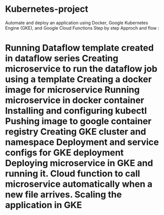 # Kubernetes-project
Automate and deploy an application using Docker, Google Kubernetes Engine (GKE), and Google Cloud Functions
Step by step Approch and flow : 
<h1>
Running Dataflow template created in dataflow series
Creating microservice to run the dataflow job using a template
Creating a docker image for microservice
Running microservice in docker container
Installing and configuring kubectl
Pushing image to google container registry
Creating GKE cluster and namespace
Deployment and service configs for GKE deployment
Deploying microservice in GKE and running it.
Cloud function to call microservice automatically when a new file arrives.
Scaling the application in GKE
</h1>
